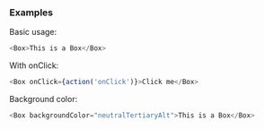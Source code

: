 ### Examples

Basic usage:

```js { "props": { "data-description": "basic" } }
<Box>This is a Box</Box>
```

With onClick:

```js { "props": { "data-description": "with onClick" } }
<Box onClick={action('onClick')}>Click me</Box>
```

Background color:

```js { "props": { "data-description": "background color" } }
<Box backgroundColor="neutralTertiaryAlt">This is a Box</Box>
```

